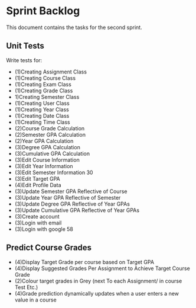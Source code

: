 # Sprint Backlog
This document contains the tasks for the second sprint.

## Unit Tests
Write tests for:
- (1)Creating Assignment Class
- (1)Creating Course Class
- (1)Creating Exam Class
- (1)Creating Grade Class
- 1)Creating Semester Class
- (1)Creating User Class
- (1)Creating Year Class
- (1)Creating Date Class
- (1)Creating Time Class
- (2)Course Grade Calculation
- (2)Semester GPA Calculation
- (2)Year GPA Calculation
- (3)Degree GPA Calculation
- (3)Cumulative GPA Calculation
- (3)Edit Course Information
- (3)Edit Year Information
- (3)Edit Semester Information 30
- (3)Edit Target GPA
- (4)Edit Profile Data
- (3)Update Semester GPA Reflective of Course
- (3)Update Year GPA Reflective of Semester
- (3)Update Degree GPA Reflective of Year GPAs
- (3)Update Cumulative GPA Reflective of Year GPAs
- (3)Create account
- (3)Login with email
- (3)Login with google 58

## Predict Course Grades
- (4)Display Target Grade per course based on Target GPA
- (4)Display Suggested Grades Per Assignment to Achieve Target Course Grade
- (2)Colour target grades in Grey (next To each Assignment/ in course Test Etc.)
- (4)Grade prediction dynamically updates when a user enters a new value in a course
